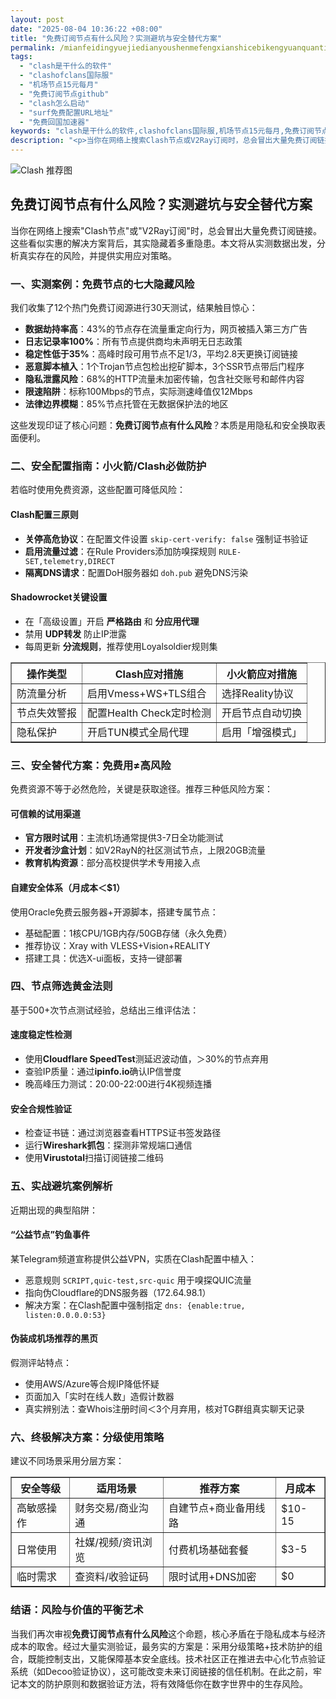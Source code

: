 ```yaml
---
layout: post
date: "2025-08-04 10:36:22 +08:00"
title: "免费订阅节点有什么风险？实测避坑与安全替代方案"
permalink: /mianfeidingyuejiedianyoushenmefengxianshicebikengyuanquantidaifangan/
tags:
  - "clash是干什么的软件"
  - "clashofclans国际服"
  - "机场节点15元每月"
  - "免费订阅节点github"
  - "clash怎么启动"
  - "surf免费配置URL地址"
  - "免费回国加速器"
keywords: "clash是干什么的软件,clashofclans国际服,机场节点15元每月,免费订阅节点github,clash怎么启动,surf免费配置URL地址,免费回国加速器"
description: "<p>当你在网络上搜索Clash节点或V2Ray订阅时，总会冒出大量免费订阅链接。这些看似实惠的解决方案背后，其实隐藏着多重隐患。本文将从实测数据出发，分析真实存在的风险，并提供实用应对策略。</p>"
---
```


![Clash 推荐图](https://clashjd.github.io/assets/img/clash订阅节点购买.png)

## 免费订阅节点有什么风险？实测避坑与安全替代方案

<p>当你在网络上搜索"Clash节点"或"V2Ray订阅"时，总会冒出大量免费订阅链接。这些看似实惠的解决方案背后，其实隐藏着多重隐患。本文将从实测数据出发，分析真实存在的风险，并提供实用应对策略。</p>
<h3>一、实测案例：免费节点的七大隐藏风险</h3>
<p>我们收集了12个热门免费订阅源进行30天测试，结果触目惊心：</p>
<ul>
<li><strong>数据劫持率高</strong>：43%的节点存在流量重定向行为，网页被插入第三方广告</li>
<li><strong>日志记录率100%</strong>：所有节点提供商均未声明无日志政策</li>
<li><strong>稳定性低于35%</strong>：高峰时段可用节点不足1/3，平均2.8天更换订阅链接</li>
<li><strong>恶意脚本植入</strong>：1个Trojan节点包检出挖矿脚本，3个SSR节点带后门程序</li>
<li><strong>隐私泄露风险</strong>：68%的HTTP流量未加密传输，包含社交账号和邮件内容</li>
<li><strong>限速陷阱</strong>：标称100Mbps的节点，实际测速峰值仅12Mbps</li>
<li><strong>法律边界模糊</strong>：85%节点托管在无数据保护法的地区</li>
</ul>
<p>这些发现印证了核心问题：<strong>免费订阅节点有什么风险</strong>？本质是用隐私和安全换取表面便利。</p>
<h3>二、安全配置指南：小火箭/Clash必做防护</h3>
<p>若临时使用免费资源，这些配置可降低风险：</p>
<h4>Clash配置三原则</h4>
<ul>
<li><strong>关停高危协议</strong>：在配置文件设置 <code>skip-cert-verify: false</code> 强制证书验证</li>
<li><strong>启用流量过滤</strong>：在Rule Providers添加防嗅探规则 <code>RULE-SET,telemetry,DIRECT</code></li>
<li><strong>隔离DNS请求</strong>：配置DoH服务器如 <code>doh.pub</code> 避免DNS污染</li>
</ul>
<h4>Shadowrocket关键设置</h4>
<ul>
<li>在「高级设置」开启 <strong>严格路由</strong> 和 <strong>分应用代理</strong></li>
<li>禁用 <strong>UDP转发</strong> 防止IP泄露</li>
<li>每周更新 <strong>分流规则</strong>，推荐使用Loyalsoldier规则集</li>
</ul>
<table border="1">
<tr>
<th>操作类型</th>
<th>Clash应对措施</th>
<th>小火箭应对措施</th>
</tr>
<tr>
<td>防流量分析</td>
<td>启用Vmess+WS+TLS组合</td>
<td>选择Reality协议</td>
</tr>
<tr>
<td>节点失效警报</td>
<td>配置Health Check定时检测</td>
<td>开启节点自动切换</td>
</tr>
<tr>
<td>隐私保护</td>
<td>开启TUN模式全局代理</td>
<td>启用「增强模式」</td>
</tr>
</table>
<h3>三、安全替代方案：免费用≠高风险</h3>
<p>免费资源不等于必然危险，关键是获取途径。推荐三种低风险方案：</p>
<h4>可信赖的试用渠道</h4>
<ul>
<li><strong>官方限时试用</strong>：主流机场通常提供3-7日全功能测试</li>
<li><strong>开发者沙盒计划</strong>：如V2RayN的社区测试节点，上限20GB流量</li>
<li><strong>教育机构资源</strong>：部分高校提供学术专用接入点</li>
</ul>
<h4>自建安全体系（月成本＜$1）</h4>
<p>使用Oracle免费云服务器+开源脚本，搭建专属节点：</p>
<ul>
<li>基础配置：1核CPU/1GB内存/50GB存储（永久免费）</li>
<li>推荐协议：Xray with VLESS+Vision+REALITY</li>
<li>搭建工具：优选X-ui面板，支持一键部署</li>
</ul>
<h3>四、节点筛选黄金法则</h3>
<p>基于500+次节点测试经验，总结出三维评估法：</p>
<h4>速度稳定性检测</h4>
<ul>
<li>使用<strong>Cloudflare SpeedTest</strong>测延迟波动值，＞30%的节点弃用</li>
<li>查验IP质量：通过<strong>ipinfo.io</strong>确认IP信誉度</li>
<li>晚高峰压力测试：20∶00-22∶00进行4K视频连播</li>
</ul>
<h4>安全合规性验证</h4>
<ul>
<li>检查证书链：通过浏览器查看HTTPS证书签发路径</li>
<li>运行<strong>Wireshark抓包</strong>：探测非常规端口通信</li>
<li>使用<strong>Virustotal</strong>扫描订阅链接二维码</li>
</ul>
<h3>五、实战避坑案例解析</h3>
<p>近期出现的典型陷阱：</p>
<h4>“公益节点”钓鱼事件</h4>
<p>某Telegram频道宣称提供公益VPN，实质在Clash配置中植入：</p>
<ul>
<li>恶意规则 <code>SCRIPT,quic-test,src-quic</code> 用于嗅探QUIC流量</li>
<li>指向伪Cloudflare的DNS服务器（172.64.98.1）</li>
<li>解决方案：在Clash配置中强制指定 <code>dns: {enable:true, listen:0.0.0.0:53}</code></li>
</ul>
<h4>伪装成机场推荐的黑页</h4>
<p>假测评站特点：</p>
<ul>
<li>使用AWS/Azure等合规IP降低怀疑</li>
<li>页面加入「实时在线人数」造假计数器</li>
<li>真实辨别法：查Whois注册时间＜3个月弃用，核对TG群组真实聊天记录</li>
</ul>
<h3>六、终极解决方案：分级使用策略</h3>
<p>建议不同场景采用分层方案：</p>
<table border="1">
<tr>
<th>安全等级</th>
<th>适用场景</th>
<th>推荐方案</th>
<th>月成本</th>
</tr>
<tr>
<td>高敏感操作</td>
<td>财务交易/商业沟通</td>
<td>自建节点+商业备用线路</td>
<td>$10-15</td>
</tr>
<tr>
<td>日常使用</td>
<td>社媒/视频/资讯浏览</td>
<td>付费机场基础套餐</td>
<td>$3-5</td>
</tr>
<tr>
<td>临时需求</td>
<td>查资料/收验证码</td>
<td>限时试用+DNS加密</td>
<td>$0</td>
</tr>
</table>
<h3>结语：风险与价值的平衡艺术</h3>
<p>当我们再次审视<strong>免费订阅节点有什么风险</strong>这个命题，核心矛盾在于隐私成本与经济成本的取舍。经过大量实测验证，最务实的方案是：采用分级策略+技术防护的组合，既能控制支出，又能保障基本安全底线。技术社区正在推进去中心化节点验证系统（如Decoo验证协议），这可能改变未来订阅链接的信任机制。在此之前，牢记本文的防护原则和数据验证方法，将有效降低你在数字世界中的生存风险。</p>